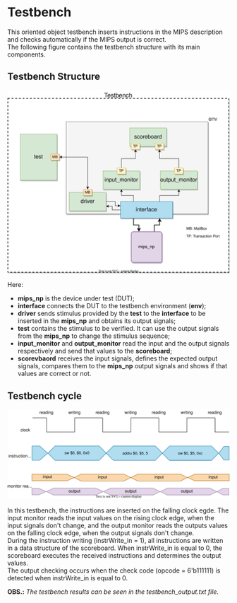 # Testbench

This oriented object testbench inserts instructions in the MIPS description and checks automatically if the MIPS output is correct.  
The following figure contains the testbench structure with its main components.

## Testbench Structure
![instruction cycle](../alib/mips_np_ootb_diagram.svg)

Here:
 - **mips_np** is the device under test (DUT);
 - **interface** connects the DUT to the testbench environment (**env**);
 - **driver** sends stimulus provided by the **test** to the **interface** to be inserted in the **mips_np** and obtains its output signals;
 - **test** contains the stimulus to be verified. It can use the output signals from the **mips_np** to change the stimulus sequence;
 - **input_monitor** and **output_monitor** read the input and the output signals respectively and send that values to the **scoreboard**;
 - **scorevbaord** receives the input signals, defines the expected output signals, compares them to the **mips_np** output signals and shows if that values are correct or not.


## Testbench cycle

![testbench cycle](../alib/testbench_cycle.svg)

In this testbench, the instructions are inserted on the falling clock egde. The input monitor reads the input values on the rising clock edge, when the input signals don't change, and the output monitor reads the outputs values on the falling clock edge, when the output signals don't change.  
During the instruction writing (instrWrite_in = 1), all instructions are written in a data structure of the scoreboard. When instrWrite_in is equal to 0, the scoreboard executes the received instructions and determines the output values.  
The output checking occurs when the check code (opcode = 6'b111111) is detected when instrWrite_in is equal to 0.  

**OBS.:** *The testbench results can be seen in the testbench_output.txt file.*